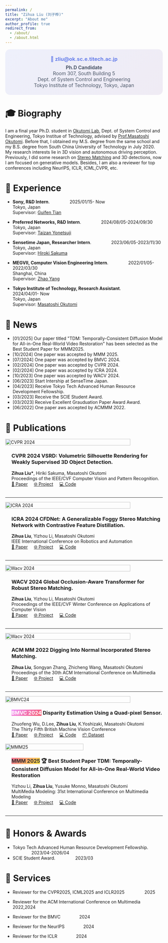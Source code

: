 ```yaml
---
permalink: /
title: "Zihua Liu (刘子桦)"
excerpt: "About me"
author_profile: true
redirect_from: 
  - /about/
  - /about.html
---
```


<div class="header-info" style="text-align: center; margin-bottom: 2em; padding: 1.5em; background: linear-gradient(135deg, rgba(102, 126, 234, 0.1), rgba(118, 75, 162, 0.1)); border-radius: 15px;">
  <h3 style="margin: 0; color: #667eea;">📧 zliu@ok.sc.e.titech.ac.jp</h3>
  <p style="margin: 0.5em 0 0 0; font-size: 1.1em; color: #4a5568;">
    <strong>Ph.D Candidate</strong><br>
    Room 307, South Building 5<br>
    Dept. of System Control and Engineering<br>
    Tokyo Institute of Technology, Tokyo, Japan
  </p>
</div>


🎓 Biography
======
I am a final year Ph.D. student in [Okutomi Lab](http://www.ok.sc.e.titech.ac.jp/), Dept. of System Control and Engineering, Tokyo Institue of Technology, advised by [Prof.Masatoshi Okutomi](http://www.ok.sc.e.titech.ac.jp/mem/mxo/okutomi.html). Before that, I obtained my M.S. degree from the same school and my B.S. degree from South China University of Technology in July 2020.   
My research interests lie in 3D vision and autonomous driving perception. Previously, I did some research on [Stereo Matching](http://www.ok.sc.e.titech.ac.jp/res/DeepSM/main.html) and 3D detections, now I am focused on generative models. Besides, I am also a reviewer for top conferences including NeurIPS, ICLR, ICML,CVPR, etc.


💼 Experience
======
*  **Sony, R&D Intern**.  &emsp;&emsp;&emsp;&emsp; 2025/01/15- Now          
   Tokyo, Japan  
   Supervisor: [Guifen Tian](https://scholar.google.co.jp/citations?hl=ja&user=tBAN-dgAAAAJ&view_op=list_works&sortby=pubdate)  


*  **Preferred Networks, R&D Intern**.  &emsp;&emsp;&emsp;&emsp; 2024/08/05-2024/09/30          
   Tokyo, Japan  
   Supervisor: [Taizan Yonetsuji](https://ieeexplore.ieee.org/author/38320112600)  


*  **Sensetime Japan, Researcher Intern**.  &emsp;&emsp;&emsp;&emsp; 2023/06/05-2023/11/30          
   Tokyo, Japan  
   Supervisor: [Hiroki Sakuma](https://www.linkedin.com/in/hiroki-sakuma-9a20a4255/?originalSubdomain=jp)  

*  **MEGVII, Computer Vision Engineering Intern**.  &emsp;&emsp;&emsp;&emsp; 2022/01/05-2022/03/30  
   Shanghai, China  
   Supervisor: [Zhao Yang]() 

*  **Tokyo Institute of Technology, Research Assistant**.  &emsp;&emsp;&emsp;&emsp; 2024/04/01- Now  
   Tokyo, Japan  
   Supervisor: [Masatoshi Okutomi](http://www.ok.sc.e.titech.ac.jp/mem/mxo/okutomi-j.html) 


🔔 News
======

* [01/2025] Our paper titled "TDM: Temporally-Consistent Diffusion Model for All-in-One Real-World Video Restoration" has been selected as the Best Student Paper for MMM2025.
* [10/2024] One paper was accepted by MMM 2025.
* [07/2024] One paper was accepted by BMVC 2024.
* [02/2024] One paper was accepted by CVPR 2024.
* [02/2024] One paper was accepted by ICRA 2024.
* [10/2023] One paper was accepted by WACV 2024. 
* [06/2023] Start Intership at SenseTime Japan.
* [04/2023] Receive Tokyo Tech Advanced Human Resource Development Fellowship.
* [03/2023] Receive the SCIE Student Award. 
* [03/2023] Receive Excellent Grauduation Paper Award Award.
* [06/2022] One paper aws accepted by ACMMM 2022.


📝  Publications 
======
<div style="display: flex; flex-wrap: wrap; align-items: center;">
    <div style="flex: 1 1 300px;">
        <img src="../images/vsrd_cvpr24.jpg" alt="CVPR 2024" style="width: 100%; max-width: 400px;"/>
    </div>
    <div style="flex: 1 1 300px; margin-left: 20px;">
        <h3><span class="conf-badge cvpr">CVPR 2024</span> VSRD: Volumetric Silhouette Rendering for Weakly Supervised 3D Object Detection. </h3>
        <p><b>Zihua Liu*</b>, Hiriki Sakuma, Masatoshi Okutomi<br>  Proceedings of the IEEE/CVF Computer Vision and Pattern Recognition. <br> <a href="https://arxiv.org/abs/2404.00149">📄 Paper</a>  &nbsp; &nbsp;   <a href="http://www.ok.sc.e.titech.ac.jp/res/VSRD/">🌐 Project</a> &nbsp; &nbsp; <a href="https://github.com/skmhrk1209/VSRD">💻 Code</a>
        </p>
    </div>
</div>

---

<div style="display: flex; flex-wrap: wrap; align-items: center;">
    <div style="flex: 1 1 300px;">
        <img src="../images/icra2024.png" alt="ICRA 2024" style="width: 100%; max-width: 400px;"/>
    </div>
    <div style="flex: 1 1 300px; margin-left: 20px;">
        <h3><span class="conf-badge icra">ICRA 2024</span> CFDNet: A Generalizable Foggy Stereo Matching Network with Contrastive Feature Distillation. </h3>
        <p><b>Zihua Liu</b>, Yizhou Li, Masatoshi Okutomi<br>  IEEE International Conference on Robotics and Automation <br> <a href="https://arxiv.org/abs/2402.18181">📄 Paper</a>  &nbsp; &nbsp;   <a href="http://www.ok.sc.e.titech.ac.jp/res/FStereo/icra2024.html">🌐 Project</a> &nbsp; &nbsp; <a href="http://www.ok.sc.e.titech.ac.jp/res/FStereo/icra2024.html">💻 Code</a>
        </p>
    </div>
</div>

---

<div style="display: flex; flex-wrap: wrap; align-items: center;">
    <div style="flex: 1 1 300px;">
        <img src="../images/wacv24.png" alt="Wacv 2024" style="width: 100%; max-width: 400px; height: 5%; max-height: 280px"/>
    </div>
    <div style="flex: 1 1 300px; margin-left: 20px;">
        <h3><span class="conf-badge wacv">WACV 2024</span> Global Occlusion-Aware Transformer for Robust Stereo Matching. </h3>
        <p><b>Zihua Liu</b>, Yizhou Li, Masatoshi Okutomi <br>  Proceedings of the IEEE/CVF Winter Conference on Applications of Computer Vision <br> <a href="https://arxiv.org/abs/2402.18181">📄 Paper</a>  &nbsp; &nbsp;   <a href="https://openaccess.thecvf.com/content/WACV2024/html">🌐 Project</a> &nbsp; &nbsp; <a href="https://github.com/Magicboomliu/GOAT">💻 Code</a>
        </p>
    </div>
</div>

---

<div style="display: flex; flex-wrap: wrap; align-items: center;">
    <div style="flex: 1 1 300px;">
        <img src="../images/acmmm22.png" alt="Wacv 2024" style="width: 100%; max-width: 400px; height: 5%; max-height: 280px"/>
    </div>
    <div style="flex: 1 1 300px; margin-left: 20px;">
        <h3><span class="conf-badge acmmm">ACM MM 2022</span> Digging Into Normal Incorporated Stereo Matching.  </h3>
        <p><b>Zihua Liu</b>, Songyan Zhang, Zhicheng Wang, Masatoshi Okutomi<br> Proceedings of the 30th ACM International Conference on Multimedia <br> <a href="https://dl.acm.org/doi/abs/10.1145/3503161.3548312">📄 Paper</a>  &nbsp; &nbsp;   <a href="http://www.ok.sc.e.titech.ac.jp/res/DeepSM/acmmm22.html">🌐 Project</a> &nbsp; &nbsp; <a href="https://github.com/Magicboomliu/NINet">💻 Code</a>
        </p>
    </div>
</div>

---



<div style="display: flex; flex-wrap: wrap; align-items: center;">
    <div style="flex: 1 1 300px;">
        <img src="../images/bmvc24.png" alt="BMVC24" style="width: 100%; max-width: 400px; height: 5%; max-height: 280px"/>
    </div>
    <div style="flex: 1 1 300px; margin-left: 20px;">
        <h3><span class="conf-badge" style="background: linear-gradient(135deg, #f093fb, #f5576c); color: white;">BMVC 2024</span> Disparity Estimation Using a Quad-pixel Sensor. </h3>
        <p>Zhuofeng Wu, D.Lee, <b>Zihua Liu</b>, K.Yoshizaki, Masatoshi Okutomi <br> The Thirty Fifth British Machine Vision Conference <br> <a href="https://arxiv.org/abs/2409.00665">📄 Paper</a>  &nbsp; &nbsp;   <a href="http://www.ok.sc.e.titech.ac.jp/res/QP/index.html">🌐 Project</a> &nbsp; &nbsp; <a href="https://github.com/Zhuofeng-Wu/QPDNet">💻 Code</a>  &nbsp; &nbsp; <a href="https://www.dropbox.com/scl/fi/0sijedbg2kdqetmw16s9t/QP-Data-Zhuofeng-Wu.zip?rlkey=m33xsb70b4ivk0riyvg4fgk2u&e=1&st=k2fn4zkq&dl=0">📦 Dataset</a>
        </p>
    </div>
</div>


<div style="display: flex; flex-wrap: wrap; align-items: center;">
    <div style="flex: 1 1 300px;">
        <img src="../images/tdm.png" alt="MMM25" style="width: 100%; max-width: 250px; height: 5%; max-height: 280px"/>
    </div>
    <div style="flex: 1 1 300px; margin-left: 20px;">
        <h3><span class="conf-badge" style="background: linear-gradient(135deg, #fa709a, #fee140); color: #333;">MMM 2025</span> <span class="award-badge">🏆 Best Student Paper</span> TDM: Temporally-Consistent Diffusion Model for All-in-One Real-World Video Restoration </h3>
        <p>Yizhou Li, <b>Zihua Liu</b>, Yusuke Monno, Masatoshi Okutomi <br> MultiMedia Modeling: 31st International Conference on Multimedia Modeling <br> <a href="https://link.springer.com/chapter/10.1007/978-981-96-2071-5_12">📄 Paper</a>  &nbsp; &nbsp;   <a href="http://www.ok.sc.e.titech.ac.jp/res/TDM/index.html">🌐 Project</a> &nbsp; &nbsp; <a href="https://github.com/Yizhou-Li-CV/TDM">💻 Code</a>  
        </p>
    </div>
</div>


---



🏅 Honors & Awards 
======
*  Tokyo Tech Advanced Human Resource Development Fellowship. &emsp;&emsp;&emsp;&emsp; 2023/04-2026/04  
*  SCIE Student Award. &emsp;&emsp;&emsp;&emsp; 2023/03 

🤝  Services
======

* Reviewer for the CVPR2025, ICML2025 and ICLR2025  &emsp;&emsp;&emsp;&emsp; 2025                  


* Reviewer for the ACM International Conference on Multimedia  &emsp;&emsp;&emsp;&emsp; 2022,2024                  

* Reviewer for the BMVC  &emsp;&emsp;&emsp;&emsp;2024   

* Reviewer for the NeurIPS &emsp;&emsp;&emsp;&emsp;2024   

* Reviewer for the ICLR &emsp;&emsp;&emsp;&emsp;2024   


